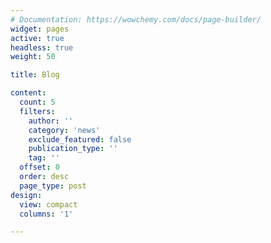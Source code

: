 ```yaml
---
# Documentation: https://wowchemy.com/docs/page-builder/
widget: pages
active: true
headless: true
weight: 50

title: Blog

content:
  count: 5
  filters:
    author: ''
    category: 'news'
    exclude_featured: false
    publication_type: ''
    tag: ''
  offset: 0
  order: desc
  page_type: post
design:
  view: compact
  columns: '1'

---
```

